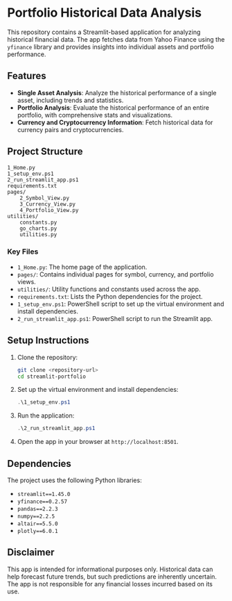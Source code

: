 # Portfolio Historical Data Analysis

This repository contains a Streamlit-based application for analyzing historical financial data. The app fetches data from Yahoo Finance using the `yfinance` library and provides insights into individual assets and portfolio performance.

## Features

- **Single Asset Analysis**: Analyze the historical performance of a single asset, including trends and statistics.
- **Portfolio Analysis**: Evaluate the historical performance of an entire portfolio, with comprehensive stats and visualizations.
- **Currency and Cryptocurrency Information**: Fetch historical data for currency pairs and cryptocurrencies.

## Project Structure

```
1_Home.py
1_setup_env.ps1
2_run_streamlit_app.ps1
requirements.txt
pages/
    2_Symbol_View.py
    3_Currency_View.py
    4_Portfolio_View.py
utilities/
    constants.py
    go_charts.py
    utilities.py
```

### Key Files

- `1_Home.py`: The home page of the application.
- `pages/`: Contains individual pages for symbol, currency, and portfolio views.
- `utilities/`: Utility functions and constants used across the app.
- `requirements.txt`: Lists the Python dependencies for the project.
- `1_setup_env.ps1`: PowerShell script to set up the virtual environment and install dependencies.
- `2_run_streamlit_app.ps1`: PowerShell script to run the Streamlit app.

## Setup Instructions

1. Clone the repository:
   ```bash
   git clone <repository-url>
   cd streamlit-portfolio
   ```

2. Set up the virtual environment and install dependencies:
   ```powershell
   .\1_setup_env.ps1
   ```

3. Run the application:
   ```powershell
   .\2_run_streamlit_app.ps1
   ```

4. Open the app in your browser at `http://localhost:8501`.

## Dependencies

The project uses the following Python libraries:

- `streamlit==1.45.0`
- `yfinance==0.2.57`
- `pandas==2.2.3`
- `numpy==2.2.5`
- `altair==5.5.0`
- `plotly==6.0.1`

## Disclaimer

This app is intended for informational purposes only. Historical data can help forecast future trends, but such predictions are inherently uncertain. The app is not responsible for any financial losses incurred based on its use.